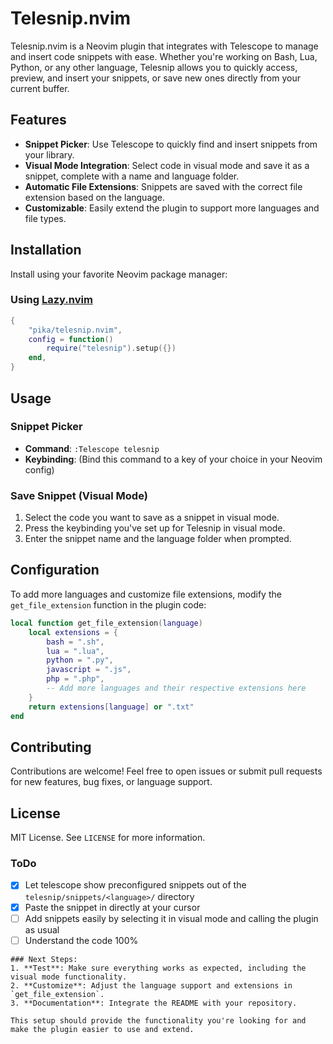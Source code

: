 # Telesnip.nvim

Telesnip.nvim is a Neovim plugin that integrates with Telescope to manage and insert code snippets with ease. Whether you're working on Bash, Lua, Python, or any other language, Telesnip allows you to quickly access, preview, and insert your snippets, or save new ones directly from your current buffer.

## Features

- **Snippet Picker**: Use Telescope to quickly find and insert snippets from your library.
- **Visual Mode Integration**: Select code in visual mode and save it as a snippet, complete with a name and language folder.
- **Automatic File Extensions**: Snippets are saved with the correct file extension based on the language.
- **Customizable**: Easily extend the plugin to support more languages and file types.

## Installation

Install using your favorite Neovim package manager:

### Using [Lazy.nvim](https://github.com/folke/lazy.nvim)

```lua
{
    "pika/telesnip.nvim",
    config = function()
        require("telesnip").setup({})
    end,
}
```

## Usage

### Snippet Picker

- **Command**: `:Telescope telesnip`
- **Keybinding**: (Bind this command to a key of your choice in your Neovim config)

### Save Snippet (Visual Mode)

1. Select the code you want to save as a snippet in visual mode.
2. Press the keybinding you've set up for Telesnip in visual mode.
3. Enter the snippet name and the language folder when prompted.

## Configuration

To add more languages and customize file extensions, modify the `get_file_extension` function in the plugin code:

```lua
local function get_file_extension(language)
    local extensions = {
        bash = ".sh",
        lua = ".lua",
        python = ".py",
        javascript = ".js",
        php = ".php",
        -- Add more languages and their respective extensions here
    }
    return extensions[language] or ".txt"
end
```

## Contributing

Contributions are welcome! Feel free to open issues or submit pull requests for new features, bug fixes, or language support.

## License

MIT License. See `LICENSE` for more information.

### ToDo

- [x] Let telescope show preconfigured snippets out of the `telesnip/snippets/<language>/` directory
- [x] Paste the snippet in directly at your cursor
- [ ] Add snippets easily by selecting it in visual mode and calling the plugin as usual
- [ ] Understand the code 100%

```
### Next Steps:
1. **Test**: Make sure everything works as expected, including the visual mode functionality.
2. **Customize**: Adjust the language support and extensions in `get_file_extension`.
3. **Documentation**: Integrate the README with your repository.

This setup should provide the functionality you're looking for and make the plugin easier to use and extend.
```
